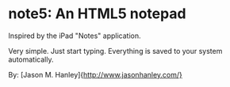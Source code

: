 note5: An HTML5 notepad
=======================

Inspired by the iPad "Notes" application.

Very simple. Just start typing. Everything is saved to your system automatically.

By: [Jason M. Hanley]{http://www.jasonhanley.com/}

